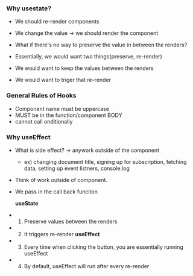 ### Why usestate?

- We should re-render components
- We change the value -> we should render the component
- What if there's no way to preserve the value in between the renders?

- Essentially, we would want two things(preserve, re-render)
- We would want to keep the values between the renders
- We would want to triger that re-render

### General Rules of Hooks

- Component name must be uppercase
- MUST be in the function/component BODY
- cannot call onditionally

### Why useEffect

- What is side effect? -> anywork outside of the component
  - ex) changing document title, signing up for subscription, fetching data, setting up event listners, console.log
- Think of work outside of component.
- We pass in the call back funciton

  **useState**

- 1. Preserve values between the renders
- 2. It triggers re-render
     **useEffect**
- 3. Every time when clicking the button, you are essentially running useEffect
- 4. By default, useEffect will run after every re-render
